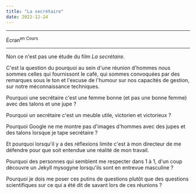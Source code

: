 ```yaml
---
title: "La secrétaire"
date: 2022-12-24
---
```


----

Écran<sup>en Cours</sup>

---------

Non ce n'est pas une étude du film *La secrétaire*. 

C'est la question du pourquoi au sein d'une réunion d'hommes nous sommes celles qui fournissont le café, qui sommes convoquées par des remarques sous le ton et l'excuse de l'humour sur nos capacités de gestion, sur notre méconnaissance techniques. 

Pourquoi une secrétaire c'est une femme bonne (et pas une bonne femme) avec des talons et une jupe ? 

Pourquoi un secrétaire c'est un meuble utile, victorien et victorieux ? 

Pourquoi Google ne me montre pas d'images d'hommes avec des jupes et des talons lorsque je tape secrétaire ? 

Et pourquoi lorsqu'il y a des réflexions limite c'est à mon directeur de me défendre pour que soit entendue une réalité de mon travail. 

Pourquoi des personnes qui semblent me respecter dans 1 à 1, d'un coup découvre un Jekyll mysogyne lorsqu'ils sont en entrevue masculine ? 

Pourquoi je dois me poser ces putins de questions plutôt que des questions scientifiques sur ce qui a été dit de savant lors de ces réunions ? 
